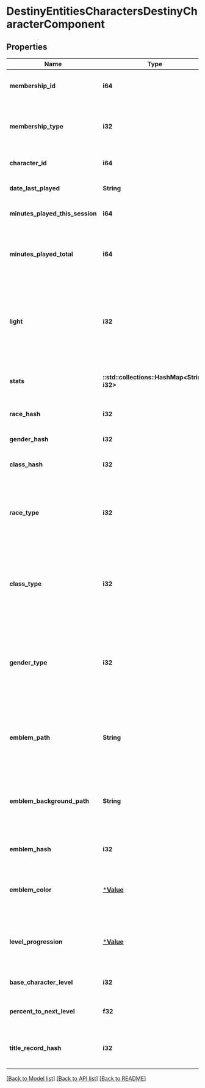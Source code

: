# DestinyEntitiesCharactersDestinyCharacterComponent

## Properties
Name | Type | Description | Notes
------------ | ------------- | ------------- | -------------
**membership_id** | **i64** | Every Destiny Profile has a membershipId. This is provided on the character as well for convenience. | [optional] [default to null]
**membership_type** | **i32** | membershipType tells you the platform on which the character plays. Examine the BungieMembershipType enumeration for possible values. | [optional] [default to null]
**character_id** | **i64** | The unique identifier for the character. | [optional] [default to null]
**date_last_played** | **String** | The last date that the user played Destiny. | [optional] [default to null]
**minutes_played_this_session** | **i64** | If the user is currently playing, this is how long they&#39;ve been playing. | [optional] [default to null]
**minutes_played_total** | **i64** | If this value is 525,600, then they played Destiny for a year. Or they&#39;re a very dedicated Rent fan. Note that this includes idle time, not just time spent actually in activities shooting things. | [optional] [default to null]
**light** | **i32** | The user&#39;s calculated \&quot;Light Level\&quot;. Light level is an indicator of your power that mostly matters in the end game, once you&#39;ve reached the maximum character level: it&#39;s a level that&#39;s dependent on the average Attack/Defense power of your items. | [optional] [default to null]
**stats** | **::std::collections::HashMap<String, i32>** | Your character&#39;s stats, such as Agility, Resilience, etc... *not* historical stats.  You&#39;ll have to call a different endpoint for those. | [optional] [default to null]
**race_hash** | **i32** | Use this hash to look up the character&#39;s DestinyRaceDefinition. | [optional] [default to null]
**gender_hash** | **i32** | Use this hash to look up the character&#39;s DestinyGenderDefinition. | [optional] [default to null]
**class_hash** | **i32** | Use this hash to look up the character&#39;s DestinyClassDefinition. | [optional] [default to null]
**race_type** | **i32** | Mostly for historical purposes at this point, this is an enumeration for the character&#39;s race.  It&#39;ll be preferable in the general case to look up the related definition: but for some people this was too convenient to remove. | [optional] [default to null]
**class_type** | **i32** | Mostly for historical purposes at this point, this is an enumeration for the character&#39;s class.  It&#39;ll be preferable in the general case to look up the related definition: but for some people this was too convenient to remove. | [optional] [default to null]
**gender_type** | **i32** | Mostly for historical purposes at this point, this is an enumeration for the character&#39;s Gender.  It&#39;ll be preferable in the general case to look up the related definition: but for some people this was too convenient to remove. And yeah, it&#39;s an enumeration and not a boolean. Fight me. | [optional] [default to null]
**emblem_path** | **String** | A shortcut path to the user&#39;s currently equipped emblem image. If you&#39;re just showing summary info for a user, this is more convenient than examining their equipped emblem and looking up the definition. | [optional] [default to null]
**emblem_background_path** | **String** | A shortcut path to the user&#39;s currently equipped emblem background image. If you&#39;re just showing summary info for a user, this is more convenient than examining their equipped emblem and looking up the definition. | [optional] [default to null]
**emblem_hash** | **i32** | The hash of the currently equipped emblem for the user. Can be used to look up the DestinyInventoryItemDefinition. | [optional] [default to null]
**emblem_color** | [***Value**](Value.md) | A shortcut for getting the background color of the user&#39;s currently equipped emblem without having to do a DestinyInventoryItemDefinition lookup. | [optional] [default to null]
**level_progression** | [***Value**](Value.md) | The progression that indicates your character&#39;s level. Not their light level, but their character level: you know, the thing you max out a couple hours in and then ignore for the sake of light level. | [optional] [default to null]
**base_character_level** | **i32** | The \&quot;base\&quot; level of your character, not accounting for any light level. | [optional] [default to null]
**percent_to_next_level** | **f32** | A number between 0 and 100, indicating the whole and fractional % remaining to get to the next character level. | [optional] [default to null]
**title_record_hash** | **i32** | If this Character has a title assigned to it, this is the identifier of the DestinyRecordDefinition that has that title information. | [optional] [default to null]

[[Back to Model list]](../README.md#documentation-for-models) [[Back to API list]](../README.md#documentation-for-api-endpoints) [[Back to README]](../README.md)


